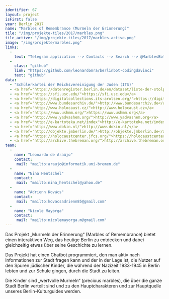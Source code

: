 ```yaml
---
identifier: 67
layout: project
isFirst: false
year: Berlin 2017
name: "Marbles of Remembrance (Murmeln der Erinnerung)"
tile: "/img/projekte-tiles/2017/marbles.png"
tile_active: "/img/projekte-tiles/2017/marbles-active.png"
image: "/img/projekte/marbles.png"
links:
  -
    text: "Telegram application --> Contacts --> Search --> @MarblesBot"
  -
    class: "github"
    link: "https://github.com/leonardomra/berlinbot-codingdavinci"
    text: "github"
data:
  - "Schülerkartei der Reichsvereinigung der Juden (ITS)"
  - <a href="https://datenregister.berlin.de/en/dataset/liste-der-stolpersteine-berlin">Stolpersteine</a>
  - <a href="https://sfi.usc.edu/">https://sfi.usc.edu</a>
  - <a href="https://digitalcollections.its-arolsen.org/">https://digitalcollections.its-arolsen.org</a>
  - <a href="http://www.bundesarchiv.de/">http://www.bundesarchiv.de</a>
  - <a href="http://www.holocaust.cz/">http://www.holocaust.cz</a>
  - <a href="https://www.ushmm.org/">https://www.ushmm.org</a>
  - <a href="http://www.yadvashem.org/">http://www.yadvashem.org</a>
  - <a href="http://e-kartoteka.net/index">http://e-kartoteka.net/index</a>
  - <a href="http://www.dokin.nl/">http://www.dokin.nl/</a>
  - <a href="http://objekte.jmberlin.de/">http://objekte.jmberlin.de</a>
  - <a href="https://holocaustcenter.jfcs.org/">https://holocaustcenter.jfcs.org</a>
  - <a href="http://archive.thebreman.org/">http://archive.thebreman.org</a>
team:
  -
    name: "Leonardo de Araújo"
    contact:
     mail: "mailto:araujo@informatik.uni-bremen.de"
  -
    name: "Nina Hentschel"
    contact:
     mail: "mailto:nina_hentschel@yahoo.de"
  -
    name: "Adrienn Kovács"
    contact:
     mail: "mailto:kovacsadrienn85@gmail.com"
  -
    name: "Nicole Mayorga"
    contact:
     mail: "mailto:nicolemayorga.m@gmail.com"
---
```


Das Projekt „Murmeln der Erinnerung“ (Marbles of Remembrance) bietet einen interaktiven Weg, das heutige Berlin  zu entdecken und dabei gleichzeitig etwas über seine Geschichte zu lernen. 

Das Projekt hat einen Chatbot programmiert, den man aktiv nach Informationen zur Stadt fragen kann und der in der Lage ist, die Nutzer auf den Spuren jüdischer Kinder, die während der Nazizeit 1933-1945 in Berlin lebten und zur Schule gingen, durch die Stadt zu leiten. 

Die Kinder sind „wertvolle Murmeln“ (precious marbles), die über die ganze Stadt Berlin verteilt sind und zu den Hauptcharakteren und zur Hauptquelle unseres Berlin-Kulturguides werden. 

